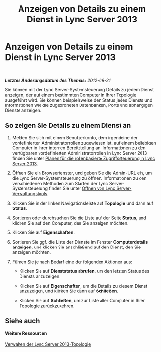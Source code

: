 ﻿---
title: Anzeigen von Details zu einem Dienst in Lync Server 2013
TOCTitle: Anzeigen von Details zu einem Dienst in Lync Server 2013
ms:assetid: bc8e8202-cd68-47e4-95b2-bb36e51cc124
ms:mtpsurl: https://technet.microsoft.com/de-de/library/Gg182578(v=OCS.15)
ms:contentKeyID: 49295236
ms.date: 05/19/2016
mtps_version: v=OCS.15
ms.translationtype: HT
---

# Anzeigen von Details zu einem Dienst in Lync Server 2013

 

_**Letztes Änderungsdatum des Themas:** 2012-09-21_

Sie können mit der Lync Server-Systemsteuerung Details zu jedem Dienst anzeigen, der auf einem bestimmten Computer in Ihrer Topologie ausgeführt wird. Sie können beispielsweise den Status jedes Diensts und Informationen wie die zugeordneten Datenbanken, Ports und abhängigen Dienste anzeigen.

## So zeigen Sie Details zu einem Dienst an

1.  Melden Sie sich mit einem Benutzerkonto, dem irgendeine der vordefinierten Administratorrollen zugewiesen ist, auf einem beliebigen Computer in Ihrer internen Bereitstellung an. Informationen zu den verfügbaren vordefinierten Administratorrollen in Lync Server 2013 finden Sie unter [Planen für die rollenbasierte Zugriffssteuerung in Lync Server 2013](lync-server-2013-planning-for-role-based-access-control.md).

2.  Öffnen Sie ein Browserfenster, und geben Sie die Admin-URL ein, um die Lync Server-Systemsteuerung zu öffnen. Informationen zu den verschiedenen Methoden zum Starten der Lync Server-Systemsteuerung finden Sie unter [Öffnen von Lync Server-Verwaltungstools](lync-server-2013-open-lync-server-administrative-tools.md).

3.  Klicken Sie in der linken Navigationsleiste auf **Topologie** und dann auf **Status**.

4.  Sortieren oder durchsuchen Sie die Liste auf der Seite **Status**, und klicken Sie auf den Computer, den Sie anzeigen möchten.

5.  Klicken Sie auf **Eigenschaften**.

6.  Sortieren Sie ggf. die Liste der Dienste im Fenster **Computerdetails anzeigen**, und klicken Sie anschließend auf den Dienst, den Sie anzeigen möchten.

7.  Führen Sie je nach Bedarf eine der folgenden Aktionen aus:
    
      - Klicken Sie auf **Dienststatus abrufen**, um den letzten Status des Diensts anzuzeigen.
    
      - Klicken Sie auf **Eigenschaften**, um die Details zu diesem Dienst anzuzeigen, und klicken Sie dann auf **Schließen**.
    
      - Klicken Sie auf **Schließen**, um zur Liste aller Computer in Ihrer Topologie zurückzukehren.

## Siehe auch

#### Weitere Ressourcen

[Verwalten der Lync Server 2013-Topologie](lync-server-2013-managing-the-lync-server-topology.md)

